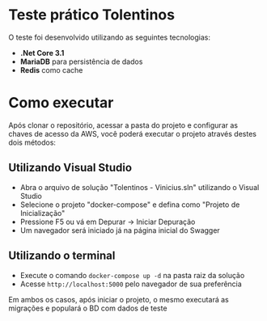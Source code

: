 # Teste prático Tolentinos

O teste foi desenvolvido utilizando as seguintes tecnologias:
- **.Net Core 3.1**
- **MariaDB** para persistência de dados
- **Redis** como cache

# Como executar
Após clonar o repositório, acessar a pasta do projeto e configurar as chaves de acesso da AWS, você poderá executar o projeto através destes dois métodos:

## Utilizando Visual Studio
- Abra o arquivo de solução "Tolentinos - Vinicius.sln" utilizando o Visual Studio
- Selecione o projeto "docker-compose" e defina como "Projeto de Inicialização"
- Pressione F5 ou vá em Depurar -> Iniciar Depuração
- Um navegador será iniciado já na página inicial do Swagger

## Utilizando o  terminal
- Execute o comando `docker-compose up -d` na pasta raiz da solução
- Acesse `http://localhost:5000` pelo navegador de sua preferência

Em ambos os casos, após iniciar o projeto, o mesmo executará as migrações e populará o BD com dados de teste